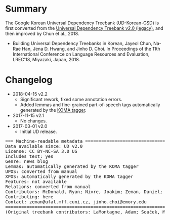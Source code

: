 # Summary

The Google Korean Universal Dependency Treebank (UD-Korean-GSD) is first converted from the [Universal
Dependency Treebank v2.0 (legacy)](https://github.com/ryanmcd/uni-dep-tb), and then improved by Chun et al., 2018.

* Building Universal Dependency Treebanks in Korean, Jayeol Chun, Na-Rae Han, Jena D. Hwang, and Jinho D. Choi. In Proceedings of the 11th International Conference on Language Resources and Evaluation, LREC'18, Miyazaki, Japan, 2018.


# Changelog

* 2018-04-15 v2.2
  * Significant rework, fixed some annotation errors.
  * Added lemmas and fine-grained part-of-speech tags automatically generated by the [KOMA tagger](http://www.aclweb.org/anthology/I05-2034).
* 2017-11-15 v2.1
  * No changes.
* 2017-03-01 v2.0
  * Initial UD release.


<pre>
=== Machine-readable metadata =================================================
Data available since: UD v2.0
License: CC BY-NC-SA 3.0 US
Includes text: yes
Genre: news blog
Lemmas: automatically generated by the KOMA tagger
UPOS: converted from manual
XPOS: automatically generated by the KOMA tagger
Features: not available
Relations: converted from manual
Contributors: McDonald, Ryan; Nivre, Joakim; Zeman, Daniel; Choi, Jinho; Han, Na-Rae; Hwang, Jena; Chun, Jayeol
Contributing: here
Contact: zeman@ufal.mff.cuni.cz, jinho.choi@emory.edu
===============================================================================
(Original treebank contributors: LaMontagne, Adam; Souček, Milan; Järvinen, Timo; Radici, Alessandra)
</pre>
